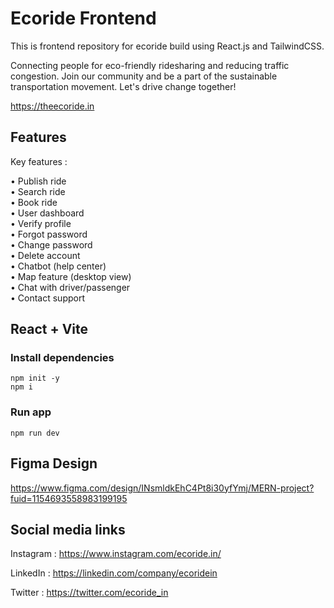 # Ecoride Frontend
This is frontend repository for ecoride build using React.js and TailwindCSS.

Connecting people for eco-friendly ridesharing and reducing traffic congestion. Join our community and be a part of the sustainable transportation movement. Let's drive change together!

https://theecoride.in

## Features

Key features :

• Publish ride\
• Search ride\
• Book ride\
• User dashboard\
• Verify profile\
• Forgot password\
• Change password\
• Delete account\
• Chatbot (help center)\
• Map feature (desktop view)\
• Chat with driver/passenger\
• Contact support

## React + Vite

### Install dependencies
```
npm init -y
npm i
```
### Run app
```
npm run dev
```

## Figma Design

https://www.figma.com/design/INsmldkEhC4Pt8i30yfYmj/MERN-project?fuid=1154693558983199195

## Social media links
Instagram : https://www.instagram.com/ecoride.in/

LinkedIn : https://linkedin.com/company/ecoridein

Twitter : https://twitter.com/ecoride_in
